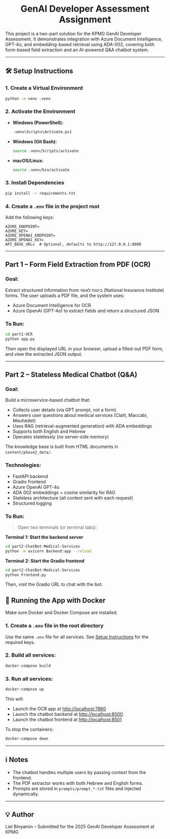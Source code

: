 <h1 align="center">GenAI Developer Assessment Assignment</h1>

This project is a two-part solution for the KPMG GenAI Developer Assessment. It demonstrates integration with Azure Document Intelligence, GPT-4o, and embedding-based retrieval using ADA-002, covering both form-based field extraction and an AI-powered Q\&A chatbot system.

---

## 🛠️ Setup Instructions

### 1. Create a Virtual Environment

```bash
python -m venv .venv
```

### 2. Activate the Environment

* **Windows (PowerShell):**

  ```bash
  .venv\Scripts\Activate.ps1
  ```

* **Windows (Git Bash):**

  ```bash
  source .venv/Scripts/activate
  ```

* **macOS/Linux:**

  ```bash
  source .venv/bin/activate
  ```

### 3. Install Dependencies

```bash
pip install -r requirements.txt
```

### 4. Create a `.env` file in the project root

Add the following keys:

```env
AZURE_ENDPOINT=
AZURE_KEY=
AZURE_OPENAI_ENDPOINT=
AZURE_OPENAI_KEY=
API_BASE_URL=  # Optional, defaults to http://127.0.0.1:8000
```

---

## Part 1 – Form Field Extraction from PDF (OCR)

### Goal:

Extract structured information from ביטוח לאומי (National Insurance Institute) forms. The user uploads a PDF file, and the system uses:

* Azure Document Intelligence for OCR
* Azure OpenAI (GPT-4o) to extract fields and return a structured JSON

### To Run:

```bash
cd part1-OCR
python app.py
```

Then open the displayed URL in your browser, upload a filled-out PDF form, and view the extracted JSON output.

---

## Part 2 – Stateless Medical Chatbot (Q\&A)

### Goal:

Build a microservice-based chatbot that:

* Collects user details (via GPT prompt, not a form)
* Answers user questions about medical services (Clalit, Maccabi, Meuhedet)
* Uses RAG (retrieval-augmented generation) with ADA embeddings
* Supports both English and Hebrew
* Operates statelessly (no server-side memory)

The knowledge base is built from HTML documents in `content/phase2_data/`.

### Technologies:

* FastAPI backend
* Gradio frontend
* Azure OpenAI GPT-4o
* ADA 002 embeddings + cosine similarity for RAG
* Stateless architecture (all context sent with each request)
* Structured logging

### To Run:

> Open two terminals (or terminal tabs):

**Terminal 1: Start the backend server**

```bash
cd part2-ChatBot-Medical-Services
python -m uvicorn Backend:app --reload
```

**Terminal 2: Start the Gradio frontend**

```bash
cd part2-ChatBot-Medical-Services
python Frontend.py
```

Then, visit the Gradio URL to chat with the bot.



## 🐳 Running the App with Docker

Make sure Docker and Docker Compose are installed.

### 1. Create a `.env` file in the root directory

Use the same `.env` file for all services. See [Setup Instructions](#4-create-a-env-file-in-the-project-root) for the required keys.

### 2. Build all services:

```bash
docker-compose build
```

### 3. Run all services:

```bash
docker-compose up
```

This will:

* Launch the OCR app at [http://localhost:7860](http://localhost:7860)
* Launch the chatbot backend at [http://localhost:8000](http://localhost:8000)
* Launch the chatbot frontend at [http://localhost:8501](http://localhost:8501)

To stop the containers:

```bash
docker-compose down
```

---



## ℹ️ Notes

* The chatbot handles multiple users by passing context from the frontend.
* The PDF extractor works with both Hebrew and English forms.
* Prompts are stored in `prompts/prompt_*.txt` files and injected dynamically.

---

## 💡 Author

Liel Binyamin – Submitted for the 2025 GenAI Developer Assessment at KPMG
